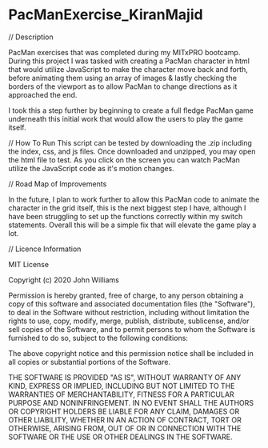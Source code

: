 # PacManExercise_KiranMajid

// Description

PacMan exercises that was completed during my MITxPRO bootcamp.
During this project I was tasked with creating a PacMan character in html that would utilize JavaScript to make the character move back and forth, before animating them using an array of images & lastly checking the borders of the viewport as to allow PacMan to change directions as it approached the end. 

I took this a step further by beginning to create a full fledge PacMan game underneath this initial work that would allow the users to play the game itself.

// How To Run
This script can be tested by downloading the .zip including the index, css, and js files. Once downloaded and unzipped, you may open the html file to test. As you click on the screen you can watch PacMan utilize the JavaScript code as it's motion changes. 

// Road Map of Improvements

In the future, I plan to work further to allow this PacMan code to animate the character in the grid itself, this is the next biggest step I have, although I have been struggling to set up the functions correctly within my switch statements. Overall this will be a simple fix that will elevate the game play a lot. 

// Licence Information

MIT License

Copyright (c) 2020 John Williams

Permission is hereby granted, free of charge, to any person obtaining a copy of this software and associated documentation files (the "Software"), to deal in the Software without restriction, including without limitation the rights to use, copy, modify, merge, publish, distribute, sublicense, and/or sell copies of the Software, and to permit persons to whom the Software is furnished to do so, subject to the following conditions:

The above copyright notice and this permission notice shall be included in all copies or substantial portions of the Software.

THE SOFTWARE IS PROVIDED "AS IS", WITHOUT WARRANTY OF ANY KIND, EXPRESS OR IMPLIED, INCLUDING BUT NOT LIMITED TO THE WARRANTIES OF MERCHANTABILITY, FITNESS FOR A PARTICULAR PURPOSE AND NONINFRINGEMENT. IN NO EVENT SHALL THE AUTHORS OR COPYRIGHT HOLDERS BE LIABLE FOR ANY CLAIM, DAMAGES OR OTHER LIABILITY, WHETHER IN AN ACTION OF CONTRACT, TORT OR OTHERWISE, ARISING FROM, OUT OF OR IN CONNECTION WITH THE SOFTWARE OR THE USE OR OTHER DEALINGS IN THE SOFTWARE.
